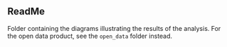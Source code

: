 ## ReadMe

Folder containing the diagrams illustrating the results of the analysis. For the open data product, see the `open_data` folder instead.

